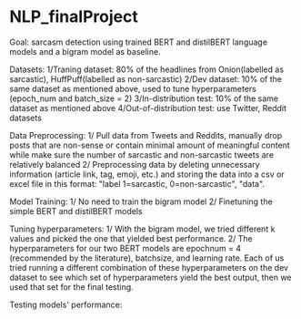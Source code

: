 # NLP_finalProject
Goal: sarcasm detection using trained BERT and distilBERT language models and a bigram model as baseline.

Datasets: 
1/Traning dataset: 80% of the headlines from Onion(labelled as sarcastic), HuffPuff(labelled as non-sarcastic)
2/Dev dataset: 10% of the same dataset as mentioned above, used to tune hyperparameters (epoch_num and batch_size = 2)
3/In-distribution test: 10% of the same dataset as mentioned above
4/Out-of-distribution test: use Twitter, Reddit datasets


Data Preprocessing:
1/ Pull data from Tweets and Reddits, manually drop posts that are non-sense or contain minimal amount of meaningful content while make sure the number of sarcastic and non-sarcastic tweets are relatively balanced
2/ Preprocessing data by deleting unnecessary information (article link, tag, emoji, etc.)
and storing the data into a csv or excel file in this format: "label 1=sarcastic, 0=non-sarcastic", "data".

Model Training:
1/ No need to train the bigram model
2/ Finetuning the simple BERT and distilBERT models

Tuning hyperparameters:
1/ With the bigram model, we tried different k values and picked the one that yielded best performance.
2/ The hyperparameters for our two BERT models are epochnum = 4 (recommended by the literature), batchsize, and learning rate. Each of us tried running a different combination of these hyperparameters on the dev dataset to 
see which set of hyperparameters yield the best output, then we used that set for the final testing. 


Testing models' performance:



